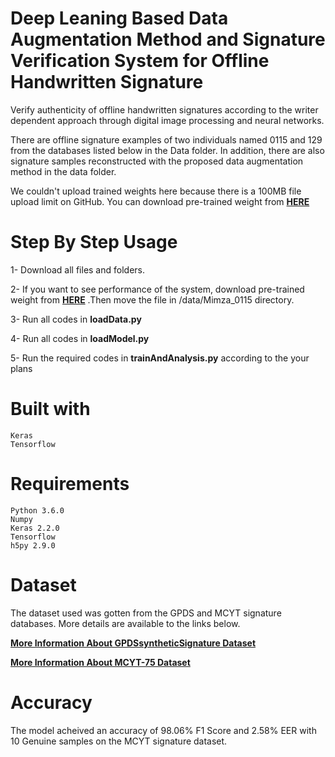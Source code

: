 # Deep Leaning Based Data Augmentation Method and Signature Verification System for Offline Handwritten Signature

Verify authenticity of offline handwritten signatures according to the writer dependent approach through digital image processing and neural networks.

There are offline signature examples of two individuals named 0115 and 129 from the databases listed below in the Data folder. In addition, there are also signature samples reconstructed with the proposed data augmentation method in the data folder.

We couldn't upload trained weights here because there is a 100MB file upload limit on GitHub. You can download pre-trained weight from **[HERE](http://mutluyapici.com/wp-content/uploads/2017/09/M0115_weight.h5)** 

# Step By Step Usage
      
   1- Download all files and folders.
   
   2- If you want to see performance of the system, download pre-trained weight from **[HERE](http://mutluyapici.com/wp-content/uploads/2017/09/M0115_weight.h5)**
  .Then move the file in /data/Mimza_0115 directory.
   
   3- Run all codes in **loadData.py**
   
   4- Run all codes in **loadModel.py**
   
   5- Run the required codes in **trainAndAnalysis.py**  according to the your plans
    

# Built with

    Keras
    Tensorflow

# Requirements

    Python 3.6.0
    Numpy
    Keras 2.2.0
    Tensorflow
    h5py 2.9.0
        

# Dataset

The dataset used was gotten from the GPDS and MCYT signature databases. More details are available to the links below.

**[More Information About GPDSsyntheticSignature Dataset](http://www.gpds.ulpgc.es/downloadnew/download.htm)**

**[More Information About MCYT-75 Dataset](http://atvs.ii.uam.es/atvs/mcyt75so.html)**

# Accuracy

The model acheived an accuracy of 98.06% F1 Score and 2.58% EER with 10 Genuine samples on the MCYT signature dataset. 
